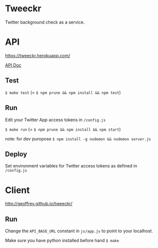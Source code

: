 Tweeckr
====

Twitter background check as a service.


API
===

https://tweeckr.herokuapp.com/

[API Doc](https://github.com/geoffrey/tweeckr/blob/master/API.md)


Test
---

`$ make test` (= `$ npm prune && npm install && npm test`)


Run
---

Edit your Twitter App access tokens in `/config.js`

`$ make run` (= `$ npm prune && npm install && npm start`)

note: for dev puropose `$ npm install -g nodemon && nodemon server.js`



Deploy
---

Set environment variables for Twitter access tokens as defined in `/config.js`


Client
===

http://geoffrey.github.io/tweeckr/


Run
---
Change the `API_BASE_URL` constant in `js/app.js` to point to your localhost.

Make sure you have python installed before hand
`$ make`

